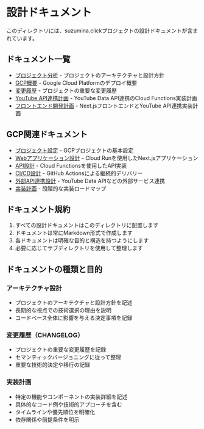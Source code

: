# 設計ドキュメント

このディレクトリには、suzumina.clickプロジェクトの設計ドキュメントが含まれています。

## ドキュメント一覧

- [プロジェクト分析](PROJECT_ANALYSIS.md) - プロジェクトのアーキテクチャと設計方針
- [GCP概要](GCP_OVERVIEW.md) - Google Cloud Platformのデプロイ概要
- [変更履歴](CHANGELOG.md) - プロジェクトの重要な変更履歴
- [YouTube API連携計画](PR_YOUTUBE_API_PLAN.md) - YouTube Data API連携のCloud Functions実装計画
- [フロントエンド開発計画](FRONTEND_YOUTUBE_API_PLAN.md) - Next.jsフロントエンドとYouTube API連携実装計画

## GCP関連ドキュメント

- [プロジェクト設定](GCP_PROJECT_SETUP.md) - GCPプロジェクトの基本設定
- [Webアプリケーション設計](GCP_WEB_APP.md) - Cloud Runを使用したNext.jsアプリケーション
- [API設計](GCP_FUNCTIONS.md) - Cloud Functionsを使用したAPI実装
- [CI/CD設計](GCP_CICD.md) - GitHub Actionsによる継続的デリバリー
- [外部API連携設計](GCP_EXTERNAL_APIS.md) - YouTube Data APIなどの外部サービス連携
- [実装計画](GCP_ROADMAP.md) - 段階的な実装ロードマップ

## ドキュメント規約

1. すべての設計ドキュメントはこのディレクトリに配置します
2. ドキュメントは常にMarkdown形式で作成します
3. 各ドキュメントは明確な目的と構造を持つようにします
4. 必要に応じてサブディレクトリを使用して整理します

## ドキュメントの種類と目的

### アーキテクチャ設計

- プロジェクトのアーキテクチャと設計方針を記述
- 長期的な視点での技術選択の理由を説明
- コードベース全体に影響を与える決定事項を記録

### 変更履歴（CHANGELOG）

- プロジェクトの重要な変更履歴を記録
- セマンティックバージョニングに従って整理
- 重要な技術的決定や移行の記録

### 実装計画

- 特定の機能やコンポーネントの実装詳細を記述
- 具体的なコード例や技術的アプローチを含む
- タイムラインや優先順位を明確化
- 依存関係や前提条件を明示
